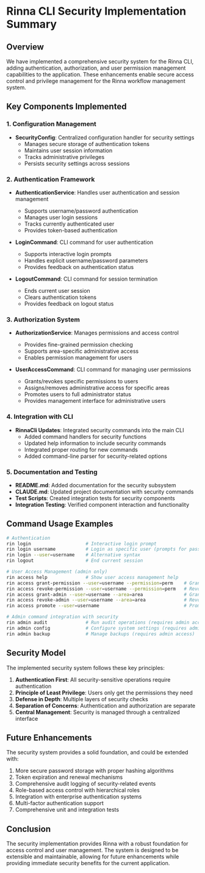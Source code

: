 # Rinna CLI Security Implementation Summary

## Overview

We have implemented a comprehensive security system for the Rinna CLI, adding authentication, authorization, and user permission management capabilities to the application. These enhancements enable secure access control and privilege management for the Rinna workflow management system.

## Key Components Implemented

### 1. Configuration Management

- **SecurityConfig**: Centralized configuration handler for security settings
  - Manages secure storage of authentication tokens
  - Maintains user session information
  - Tracks administrative privileges
  - Persists security settings across sessions

### 2. Authentication Framework

- **AuthenticationService**: Handles user authentication and session management
  - Supports username/password authentication
  - Manages user login sessions
  - Tracks currently authenticated user
  - Provides token-based authentication

- **LoginCommand**: CLI command for user authentication
  - Supports interactive login prompts
  - Handles explicit username/password parameters
  - Provides feedback on authentication status

- **LogoutCommand**: CLI command for session termination
  - Ends current user session
  - Clears authentication tokens
  - Provides feedback on logout status

### 3. Authorization System

- **AuthorizationService**: Manages permissions and access control
  - Provides fine-grained permission checking
  - Supports area-specific administrative access
  - Enables permission management for users

- **UserAccessCommand**: CLI command for managing user permissions
  - Grants/revokes specific permissions to users
  - Assigns/removes administrative access for specific areas
  - Promotes users to full administrator status
  - Provides management interface for administrative users

### 4. Integration with CLI

- **RinnaCli Updates**: Integrated security commands into the main CLI
  - Added command handlers for security functions
  - Updated help information to include security commands
  - Integrated proper routing for new commands
  - Added command-line parser for security-related options

### 5. Documentation and Testing

- **README.md**: Added documentation for the security subsystem
- **CLAUDE.md**: Updated project documentation with security commands
- **Test Scripts**: Created integration tests for security components
- **Integration Testing**: Verified component interaction and functionality

## Command Usage Examples

```bash
# Authentication
rin login                    # Interactive login prompt
rin login username           # Login as specific user (prompts for password)
rin login --user=username    # Alternative syntax
rin logout                   # End current session

# User Access Management (admin only)
rin access help              # Show user access management help
rin access grant-permission --user=username --permission=perm    # Grant permission
rin access revoke-permission --user=username --permission=perm   # Revoke permission
rin access grant-admin --user=username --area=area               # Grant area-specific admin access
rin access revoke-admin --user=username --area=area              # Revoke area-specific admin access
rin access promote --user=username                               # Promote to full admin

# Admin command integration with security
rin admin audit              # Run audit operations (requires admin access)
rin admin config             # Configure system settings (requires admin access)
rin admin backup             # Manage backups (requires admin access)
```

## Security Model

The implemented security system follows these key principles:

1. **Authentication First**: All security-sensitive operations require authentication
2. **Principle of Least Privilege**: Users only get the permissions they need
3. **Defense in Depth**: Multiple layers of security checks
4. **Separation of Concerns**: Authentication and authorization are separate
5. **Central Management**: Security is managed through a centralized interface

## Future Enhancements

The security system provides a solid foundation, and could be extended with:

1. More secure password storage with proper hashing algorithms
2. Token expiration and renewal mechanisms
3. Comprehensive audit logging of security-related events
4. Role-based access control with hierarchical roles
5. Integration with enterprise authentication systems
6. Multi-factor authentication support
7. Comprehensive unit and integration tests

## Conclusion

The security implementation provides Rinna with a robust foundation for access control and user management. The system is designed to be extensible and maintainable, allowing for future enhancements while providing immediate security benefits for the current application.